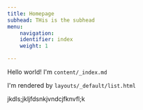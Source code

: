```yaml
---
title: Homepage
subhead: THis is the subhead
menu: 
    navigation:
    identifier: index
    weight: 1

---
```

Hello world! I'm `content/_index.md`

I'm rendered by `layouts/_default/list.html`

jkdls;jkljfdsnkjvndcjfknvfl;k